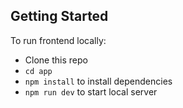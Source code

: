 ## Getting Started

To run frontend locally:

- Clone this repo
- `cd app`
- `npm install` to install dependencies
- `npm run dev` to start local server
